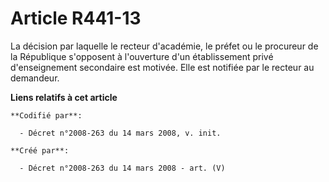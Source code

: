 # Article R441-13

La décision par laquelle le recteur d'académie, le préfet ou le procureur de la République s'opposent à l'ouverture d'un
établissement privé d'enseignement secondaire est motivée. Elle est notifiée par le recteur au demandeur.

**Liens relatifs à cet article**

	**Codifié par**:

	  - Décret n°2008-263 du 14 mars 2008, v. init.

	**Créé par**:

	  - Décret n°2008-263 du 14 mars 2008 - art. (V)
